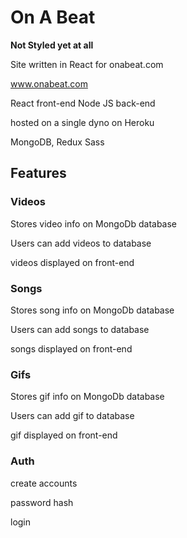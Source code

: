 # On A Beat

**Not Styled yet at all**

Site written in React for onabeat.com

www.onabeat.com


React front-end 
Node JS back-end

hosted on a single dyno on Heroku

MongoDB, Redux Sass


## Features

### Videos

Stores video info on MongoDb database

Users can add videos to database

videos displayed on front-end

### Songs

Stores song info on MongoDb database

Users can add songs to database

songs displayed on front-end

### Gifs

Stores gif info on MongoDb database

Users can add gif to database

gif displayed on front-end



### Auth

create accounts

password hash

login
